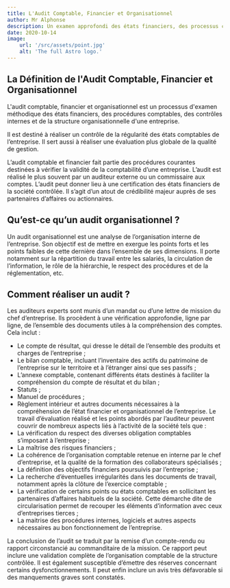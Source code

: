 ```yaml
---
title: L'Audit Comptable, Financier et Organisationnel  
author: Mr Alphonse
description: Un examen approfondi des états financiers, des processus comptables
date: 2020-10-14
image:
    url: '/src/assets/point.jpg'
    alt: 'The full Astro logo.'
---
```


## La Définition de l'Audit Comptable, Financier et Organisationnel
L'audit comptable, financier et organisationnel est un processus d'examen méthodique des états financiers, des procédures comptables, des contrôles internes et de la structure organisationnelle d'une entreprise. 

Il est destiné à réaliser un contrôle de la régularité des états comptables de l’entreprise. Il sert aussi à réaliser une évaluation plus globale de la qualité de gestion.

L’audit comptable et financier fait partie des procédures courantes destinées à vérifier la 
validité de la comptabilité d’une entreprise. L’audit est réalisé le plus souvent par un auditeur 
externe ou un commissaire aux comptes. L’audit peut donner lieu à une certification des états 
financiers de la société contrôlée. Il s’agit d’un atout de crédibilité majeur auprès de ses 
partenaires d’affaires ou actionnaires.

## Qu’est-ce qu’un audit organisationnel ?

Un audit organisationnel est une analyse de l’organisation interne de l’entreprise. Son objectif 
est de mettre en exergue les points forts et les points faibles de cette dernière dans 
l’ensemble de ses dimensions. Il porte notamment sur la répartition du travail entre les 
salariés, la circulation de l’information, le rôle de la hiérarchie, le respect des procédures et 
de la réglementation, etc.


## Comment réaliser un audit ?
Les auditeurs experts sont munis d’un mandat ou d’une lettre de mission du chef d’entreprise. 
Ils procèdent à une vérification approfondie, ligne par ligne, de l’ensemble des documents 
utiles à la compréhension des comptes. Cela inclut :

-  Le compte de résultat, qui dresse le détail de l’ensemble des produits et charges de l’entreprise ;
- Le bilan comptable, incluant l’inventaire des actifs du patrimoine de l’entreprise sur le 
territoire et à l’étranger ainsi que ses passifs ;
-  L’annexe comptable, contenant différents états destinés à faciliter la compréhension 
du compte de résultat et du bilan ;
- Statuts ;
- Manuel de procédures ;
- Règlement intérieur et autres documents nécessaires à la compréhension de l’état 
financier et organisationnel de l’entreprise.
Le travail d’évaluation réalisé et les points abordés par l’auditeur peuvent couvrir de 
nombreux aspects liés à l’activité de la société tels que :
- La vérification du respect des diverses obligation comptables s’imposant à l’entreprise 
;
- La maîtrise des risques financiers ;
- La cohérence de l’organisation comptable retenue en interne par le chef d’entreprise, 
et la qualité de la formation des collaborateurs spécialisés ;
- La définition des objectifs financiers poursuivis par l’entreprise ;
- La recherche d’éventuelles irrégularités dans les documents de travail, notamment 
après la clôture de l’exercice comptable ;
- La vérification de certains points ou états comptables en sollicitant les partenaires 
d’affaires habituels de la société. Cette démarche dite de circularisation permet de 
recouper les éléments d’information avec ceux d’entreprises tierces ;
- La maitrise des procédures internes, logiciels et autres aspects nécessaires au bon 
fonctionnement de l’entreprise.

La conclusion de l’audit se traduit par la remise d’un compte-rendu ou rapport circonstancié 
au commanditaire de la mission. Ce rapport peut inclure une validation complète de 
l’organisation comptable de la structure contrôlée. Il est également susceptible d’émettre des 
réserves concernant certains dysfonctionnements. Il peut enfin inclure un avis très 
défavorable si des manquements graves sont constatés.